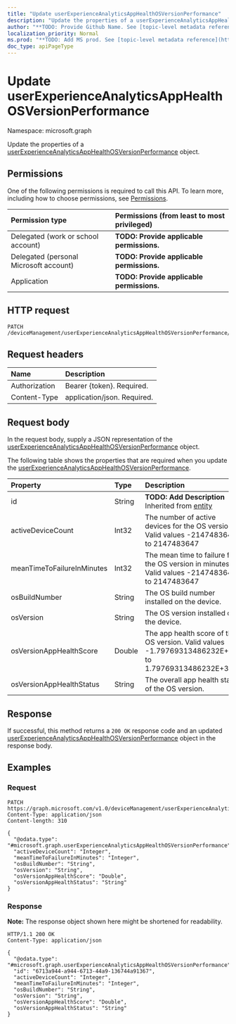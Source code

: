 ```yaml
---
title: "Update userExperienceAnalyticsAppHealthOSVersionPerformance"
description: "Update the properties of a userExperienceAnalyticsAppHealthOSVersionPerformance object."
author: "**TODO: Provide Github Name. See [topic-level metadata reference](https://msgo.azurewebsites.net/add/document/guidelines/metadata.html#topic-level-metadata)**"
localization_priority: Normal
ms.prod: "**TODO: Add MS prod. See [topic-level metadata reference](https://msgo.azurewebsites.net/add/document/guidelines/metadata.html#topic-level-metadata)**"
doc_type: apiPageType
---
```


# Update userExperienceAnalyticsAppHealthOSVersionPerformance
Namespace: microsoft.graph



Update the properties of a [userExperienceAnalyticsAppHealthOSVersionPerformance](../resources/userexperienceanalyticsapphealthosversionperformance.md) object.

## Permissions
One of the following permissions is required to call this API. To learn more, including how to choose permissions, see [Permissions](/graph/permissions-reference).

|Permission type|Permissions (from least to most privileged)|
|:---|:---|
|Delegated (work or school account)|**TODO: Provide applicable permissions.**|
|Delegated (personal Microsoft account)|**TODO: Provide applicable permissions.**|
|Application|**TODO: Provide applicable permissions.**|

## HTTP request

<!-- {
  "blockType": "ignored"
}
-->
``` http
PATCH /deviceManagement/userExperienceAnalyticsAppHealthOSVersionPerformance/{userExperienceAnalyticsAppHealthOSVersionPerformanceId}
```

## Request headers
|Name|Description|
|:---|:---|
|Authorization|Bearer {token}. Required.|
|Content-Type|application/json. Required.|

## Request body
In the request body, supply a JSON representation of the [userExperienceAnalyticsAppHealthOSVersionPerformance](../resources/userexperienceanalyticsapphealthosversionperformance.md) object.

The following table shows the properties that are required when you update the [userExperienceAnalyticsAppHealthOSVersionPerformance](../resources/userexperienceanalyticsapphealthosversionperformance.md).

|Property|Type|Description|
|:---|:---|:---|
|id|String|**TODO: Add Description** Inherited from [entity](../resources/entity.md)|
|activeDeviceCount|Int32|The number of active devices for the OS version. Valid values -2147483648 to 2147483647|
|meanTimeToFailureInMinutes|Int32|The mean time to failure for the OS version in minutes. Valid values -2147483648 to 2147483647|
|osBuildNumber|String|The OS build number installed on the device.|
|osVersion|String|The OS version installed on the device.|
|osVersionAppHealthScore|Double|The app health score of the OS version. Valid values -1.79769313486232E+308 to 1.79769313486232E+308|
|osVersionAppHealthStatus|String|The overall app health status of the OS version.|



## Response

If successful, this method returns a `200 OK` response code and an updated [userExperienceAnalyticsAppHealthOSVersionPerformance](../resources/userexperienceanalyticsapphealthosversionperformance.md) object in the response body.

## Examples

### Request
<!-- {
  "blockType": "request",
  "name": "update_userexperienceanalyticsapphealthosversionperformance"
}
-->
``` http
PATCH https://graph.microsoft.com/v1.0/deviceManagement/userExperienceAnalyticsAppHealthOSVersionPerformance/{userExperienceAnalyticsAppHealthOSVersionPerformanceId}
Content-Type: application/json
Content-length: 310

{
  "@odata.type": "#microsoft.graph.userExperienceAnalyticsAppHealthOSVersionPerformance",
  "activeDeviceCount": "Integer",
  "meanTimeToFailureInMinutes": "Integer",
  "osBuildNumber": "String",
  "osVersion": "String",
  "osVersionAppHealthScore": "Double",
  "osVersionAppHealthStatus": "String"
}
```


### Response
**Note:** The response object shown here might be shortened for readability.
<!-- {
  "blockType": "response",
  "truncated": true
}
-->
``` http
HTTP/1.1 200 OK
Content-Type: application/json

{
  "@odata.type": "#microsoft.graph.userExperienceAnalyticsAppHealthOSVersionPerformance",
  "id": "6713a944-a944-6713-44a9-136744a91367",
  "activeDeviceCount": "Integer",
  "meanTimeToFailureInMinutes": "Integer",
  "osBuildNumber": "String",
  "osVersion": "String",
  "osVersionAppHealthScore": "Double",
  "osVersionAppHealthStatus": "String"
}
```

